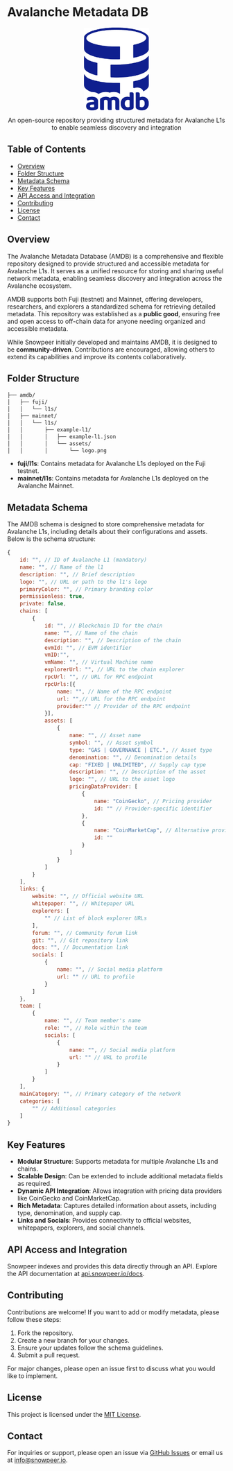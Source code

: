 # Avalanche Metadata DB

<p align="center">

<p align="center">
<img align="center" width="150px" height="auto" src="./amdb.svg">
</p>
  <p align="center">
An open-source repository providing structured metadata for Avalanche L1s to enable seamless discovery and integration

</p>

## Table of Contents

- [Overview](#overview)
- [Folder Structure](#folder-structure)
- [Metadata Schema](#metadata-schema)
- [Key Features](#key-features)
- [API Access and Integration](#api-access-and-integration)
- [Contributing](#contributing)
- [License](#license)
- [Contact](#contact)

## Overview

The Avalanche Metadata Database (AMDB) is a comprehensive and flexible repository designed to provide structured and accessible metadata for Avalanche L1s. It serves as a unified resource for storing and sharing useful network metadata, enabling seamless discovery and integration across the Avalanche ecosystem.

AMDB supports both Fuji (testnet) and Mainnet, offering developers, researchers, and explorers a standardized schema for retrieving detailed metadata. This repository was established as a **public good**, ensuring free and open access to off-chain data for anyone needing organized and accessible metadata.

While Snowpeer initially developed and maintains AMDB, it is designed to be **community-driven**. Contributions are encouraged, allowing others to extend its capabilities and improve its contents collaboratively.

## Folder Structure

```
├── amdb/
│   ├── fuji/
│   │   └── l1s/
│   ├── mainnet/
│   │   └── l1s/
│   │       ├── example-l1/
│   │       │   ├── example-l1.json
│   │       │   └── assets/
│   │       │       └── logo.png
```

- **fuji/l1s**: Contains metadata for Avalanche L1s deployed on the Fuji testnet.
- **mainnet/l1s**: Contains metadata for Avalanche L1s deployed on the Avalanche Mainnet.


## Metadata Schema

The AMDB schema is designed to store comprehensive metadata for Avalanche L1s, including details about their configurations and assets. Below is the schema structure:

```javascript
{
    id: "", // ID of Avalanche L1 (mandatory)
    name: "", // Name of the l1
    description: "", // Brief description 
    logo: "", // URL or path to the l1's logo
    primaryColor: "", // Primary branding color
    permissionless: true,
    private: false,
    chains: [
        {
            id: "", // Blockchain ID for the chain
            name: "", // Name of the chain
            description: "", // Description of the chain
            evmId: "", // EVM identifier
            vmID:"",
            vmName: "", // Virtual Machine name
            explorerUrl: "", // URL to the chain explorer
            rpcUrl: "", // URL for RPC endpoint
            rpcUrls:[{
                name: "", // Name of the RPC endpoint
                url: "",// URL for the RPC endpoint
                provider:"" // Provider of the RPC endpoint
            }],
            assets: [
                {
                    name: "", // Asset name
                    symbol: "", // Asset symbol
                    type: "GAS | GOVERNANCE | ETC.", // Asset type
                    denomination: "", // Denomination details
                    cap: "FIXED | UNLIMITED", // Supply cap type 
                    description: "", // Description of the asset
                    logo: "", // URL to the asset logo
                    pricingDataProvider: [
                        {
                            name: "CoinGecko", // Pricing provider
                            id: "" // Provider-specific identifier
                        },
                        {
                            name: "CoinMarketCap", // Alternative provider
                            id: ""
                        }
                    ]
                }
            ]
        }
    ],
    links: {
        website: "", // Official website URL
        whitepaper: "", // Whitepaper URL
        explorers: [
            "" // List of block explorer URLs
        ],
        forum: "", // Community forum link
        git: "", // Git repository link
        docs: "", // Documentation link
        socials: [
            {
                name: "", // Social media platform
                url: "" // URL to profile
            }
        ]
    },
    team: [
        {
            name: "", // Team member's name
            role: "", // Role within the team
            socials: [
                {
                    name: "", // Social media platform
                    url: "" // URL to profile
                }
            ]
        }
    ],
    mainCategory: "", // Primary category of the network
    categories: [
        "" // Additional categories
    ]
}
```

## Key Features

- **Modular Structure**: Supports metadata for multiple Avalanche L1s and chains.
- **Scalable Design**: Can be extended to include additional metadata fields as required.
- **Dynamic API Integration**: Allows integration with pricing data providers like CoinGecko and CoinMarketCap.
- **Rich Metadata**: Captures detailed information about assets, including type, denomination, and supply cap.
- **Links and Socials**: Provides connectivity to official websites, whitepapers, explorers, and social channels.

## API Access and Integration

Snowpeer indexes and provides this data directly through an API.
Explore the API documentation at [api.snowpeer.io/docs](https://api.snowpeer.io/docs).

## Contributing

Contributions are welcome! If you want to add or modify metadata, please follow these steps:

1. Fork the repository.
2. Create a new branch for your changes.
3. Ensure your updates follow the schema guidelines.
4. Submit a pull request.

For major changes, please open an issue first to discuss what you would like to implement.

## License

This project is licensed under the [MIT License](LICENSE).

## Contact

For inquiries or support, please open an issue via [GitHub Issues](https://github.com/coreappsio/amdb/issues) or email us at [info@snowpeer.io](mailto:info@snowpeer.io).